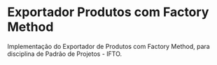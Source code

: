 # Exportador Produtos com Factory Method
Implementação do Exportador de Produtos com Factory Method, para disciplina de Padrão de Projetos - IFTO.
